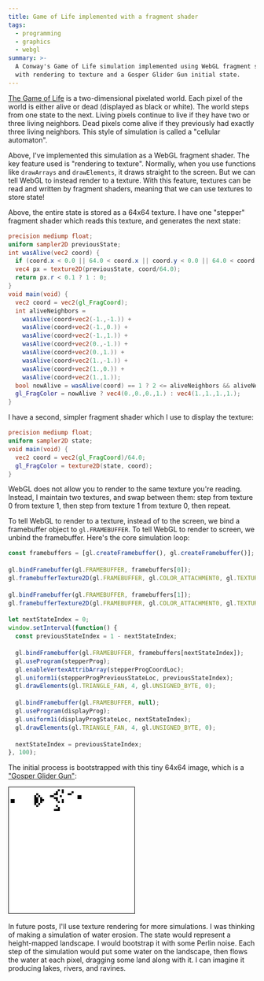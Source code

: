 ```yaml
---
title: Game of Life implemented with a fragment shader
tags:
  - programming
  - graphics
  - webgl
summary: >-
  A Conway's Game of Life simulation implemented using WebGL fragment shaders,
  with rendering to texture and a Gosper Glider Gun initial state.
---
```


<div><canvas id="canvas" height="64" width="64" style="width: 256px; height: 256px; image-rendering: pixelated;"></canvas></div>

<script type="x-shader/x-fragment" id="fragment-shader-display">
  precision mediump float;
  uniform sampler2D state;
  void main(void) {
    vec2 coord = vec2(gl_FragCoord)/64.0;
    gl_FragColor = texture2D(state, coord);
  }
</script>

<script type="x-shader/x-fragment" id="fragment-shader-stepper">
  precision mediump float;
  uniform sampler2D previousState;
  int wasAlive(vec2 coord) {
    if (coord.x < 0.0 || 64.0 < coord.x || coord.y < 0.0 || 64.0 < coord.y) return 0;
    vec4 px = texture2D(previousState, coord/64.0);
    return px.r < 0.1 ? 1 : 0;
  }
  void main(void) {
    vec2 coord = vec2(gl_FragCoord);
    int aliveNeighbors =
      wasAlive(coord+vec2(-1.,-1.)) +
      wasAlive(coord+vec2(-1.,0.)) +
      wasAlive(coord+vec2(-1.,1.)) +
      wasAlive(coord+vec2(0.,-1.)) +
      wasAlive(coord+vec2(0.,1.)) +
      wasAlive(coord+vec2(1.,-1.)) +
      wasAlive(coord+vec2(1.,0.)) +
      wasAlive(coord+vec2(1.,1.));
    bool nowAlive = wasAlive(coord) == 1 ? 2 <= aliveNeighbors && aliveNeighbors <= 3 : 3 == aliveNeighbors;
    gl_FragColor = nowAlive ? vec4(0.,0.,0.,1.) : vec4(1.,1.,1.,1.);
  }
</script>

<script>
  const startStateImg = new Image();
  startStateImg.onload = function() {
    const canvasEl = document.getElementById("canvas");
    const gl = canvasEl.getContext("webgl");

    function createShader(ty, src) {
      const s = gl.createShader(ty);
      gl.shaderSource(s, src);
      gl.compileShader(s);
      if (!gl.getShaderParameter(s, gl.COMPILE_STATUS)) {
        console.error("Could not compile shader", ty, src, gl.getShaderInfoLog(s));
      }
      return s;
    }
    const vertexShader = createShader(gl.VERTEX_SHADER, "attribute vec2 coord; void main(void) { gl_Position = vec4(coord, 0.0, 1.0); }");
    const fragShaderDisplay = createShader(gl.FRAGMENT_SHADER, document.getElementById("fragment-shader-display").innerText);
    const fragShaderStepper = createShader(gl.FRAGMENT_SHADER, document.getElementById("fragment-shader-stepper").innerText);

    function createProgram(vs, fs) {
      const p = gl.createProgram();
      gl.attachShader(p, vs);
      gl.attachShader(p, fs);
      gl.linkProgram(p);
      if (!gl.getProgramParameter(p, gl.LINK_STATUS)) {
        console.error("Error linking program", gl.getProgramInfoLog(p));
      }
      return p;
    }
    const displayProg = createProgram(vertexShader, fragShaderDisplay);
    const stepperProg = createProgram(vertexShader, fragShaderStepper);

    gl.useProgram(stepperProg);

    const stepperProgCoordLoc = gl.getAttribLocation(stepperProg, "coord");
    const stepperProgPreviousStateLoc = gl.getUniformLocation(stepperProg, "previousState");

    const displayProgCoordLoc = gl.getAttribLocation(displayProg, "coord");
    const displayProgStateLoc = gl.getUniformLocation(displayProg, "state");

    const vertexBuffer = gl.createBuffer();
    gl.bindBuffer(gl.ARRAY_BUFFER, vertexBuffer);
    gl.bufferData(gl.ARRAY_BUFFER, new Float32Array([
      -1,-1,  1,-1,  1,1,  -1,1,
    ]), gl.STATIC_DRAW);

    // Note we must bind ARRAY_BUFFER before running vertexAttribPointer!
    // This is confusing and deserves a blog post
    // https://stackoverflow.com/questions/7617668/glvertexattribpointer-needed-everytime-glbindbuffer-is-called
    gl.vertexAttribPointer(stepperProgCoordLoc, 2, gl.FLOAT, false, 0, 0);

    const elementBuffer = gl.createBuffer();
    gl.bindBuffer(gl.ELEMENT_ARRAY_BUFFER, elementBuffer);
    gl.bufferData(gl.ELEMENT_ARRAY_BUFFER, new Uint8Array([0,1,2,3]), gl.STATIC_DRAW);

    const texture0 = gl.createTexture();
    gl.activeTexture(gl.TEXTURE0);
    gl.bindTexture(gl.TEXTURE_2D, texture0);
    gl.texImage2D(gl.TEXTURE_2D, 0, gl.RGB, gl.RGB, gl.UNSIGNED_BYTE, startStateImg);
    gl.texParameteri(gl.TEXTURE_2D, gl.TEXTURE_MAG_FILTER, gl.NEAREST);
    gl.texParameteri(gl.TEXTURE_2D, gl.TEXTURE_MIN_FILTER, gl.NEAREST);
    gl.generateMipmap(gl.TEXTURE_2D);

    const texture1 = gl.createTexture();
    gl.activeTexture(gl.TEXTURE0+1);
    gl.bindTexture(gl.TEXTURE_2D, texture1);
    gl.texImage2D(gl.TEXTURE_2D, 0, gl.RGB, gl.RGB, gl.UNSIGNED_BYTE, startStateImg);
    gl.texParameteri(gl.TEXTURE_2D, gl.TEXTURE_MAG_FILTER, gl.NEAREST);
    gl.texParameteri(gl.TEXTURE_2D, gl.TEXTURE_MIN_FILTER, gl.NEAREST);
    gl.generateMipmap(gl.TEXTURE_2D);

    const framebuffers = [gl.createFramebuffer(), gl.createFramebuffer()];

    gl.bindFramebuffer(gl.FRAMEBUFFER, framebuffers[0]);
    gl.framebufferTexture2D(gl.FRAMEBUFFER, gl.COLOR_ATTACHMENT0, gl.TEXTURE_2D, texture0, 0);

    gl.bindFramebuffer(gl.FRAMEBUFFER, framebuffers[1]);
    gl.framebufferTexture2D(gl.FRAMEBUFFER, gl.COLOR_ATTACHMENT0, gl.TEXTURE_2D, texture1, 0);

    let nextStateIndex = 0;
    window.setInterval(function() {
      const previousStateIndex = 1 - nextStateIndex;

      gl.bindFramebuffer(gl.FRAMEBUFFER, framebuffers[nextStateIndex]);
      gl.useProgram(stepperProg);
      gl.enableVertexAttribArray(stepperProgCoordLoc);
      gl.uniform1i(stepperProgPreviousStateLoc, previousStateIndex);
      gl.drawElements(gl.TRIANGLE_FAN, 4, gl.UNSIGNED_BYTE, 0);

      gl.bindFramebuffer(gl.FRAMEBUFFER, null);
      gl.useProgram(displayProg);
      gl.uniform1i(displayProgStateLoc, nextStateIndex);
      gl.drawElements(gl.TRIANGLE_FAN, 4, gl.UNSIGNED_BYTE, 0);

      nextStateIndex = previousStateIndex;
    }, 100);
  };
  startStateImg.src = "./game-of-life.png";
</script>

[The Game of Life](https://en.wikipedia.org/wiki/Conway%27s_Game_of_Life)
is a two-dimensional pixelated world.
Each pixel of the world is either alive or dead (displayed as black or white).
The world steps from one state to the next.
Living pixels continue to live if they have two or three living neighbors.
Dead pixels come alive if they previously had exactly three living neighbors.
This style of simulation is called a "cellular automaton".

Above, I've implemented this simulation as a WebGL fragment shader.
The key feature used is "rendering to texture".
Normally, when you use functions like `drawArrays` and `drawElements`,
it draws straight to the screen.
But we can tell WebGL to instead render to a texture.
With this feature, textures can be read and written by fragment shaders,
meaning that we can use textures to store state!

Above, the entire state is stored as a 64x64 texture.
I have one "stepper" fragment shader which reads this texture, and generates the next state:

```glsl
precision mediump float;
uniform sampler2D previousState;
int wasAlive(vec2 coord) {
  if (coord.x < 0.0 || 64.0 < coord.x || coord.y < 0.0 || 64.0 < coord.y) return 0;
  vec4 px = texture2D(previousState, coord/64.0);
  return px.r < 0.1 ? 1 : 0;
}
void main(void) {
  vec2 coord = vec2(gl_FragCoord);
  int aliveNeighbors =
    wasAlive(coord+vec2(-1.,-1.)) +
    wasAlive(coord+vec2(-1.,0.)) +
    wasAlive(coord+vec2(-1.,1.)) +
    wasAlive(coord+vec2(0.,-1.)) +
    wasAlive(coord+vec2(0.,1.)) +
    wasAlive(coord+vec2(1.,-1.)) +
    wasAlive(coord+vec2(1.,0.)) +
    wasAlive(coord+vec2(1.,1.));
  bool nowAlive = wasAlive(coord) == 1 ? 2 <= aliveNeighbors && aliveNeighbors <= 3 : 3 == aliveNeighbors;
  gl_FragColor = nowAlive ? vec4(0.,0.,0.,1.) : vec4(1.,1.,1.,1.);
}
```

I have a second, simpler fragment shader which I use to display the texture:

```glsl
precision mediump float;
uniform sampler2D state;
void main(void) {
  vec2 coord = vec2(gl_FragCoord)/64.0;
  gl_FragColor = texture2D(state, coord);
}
```

WebGL does not allow you to render to the same texture you're reading.
Instead, I maintain two textures, and swap between them:
step from texture 0 from texture 1, then
step from texture 1 from texture 0,
then repeat.

To tell WebGL to render to a texture, instead of to the screen,
we bind a framebuffer object to `gl.FRAMEBUFFER`.
To tell WebGL to render to screen,
we unbind the framebuffer.
Here's the core simulation loop:

```js
const framebuffers = [gl.createFramebuffer(), gl.createFramebuffer()];

gl.bindFramebuffer(gl.FRAMEBUFFER, framebuffers[0]);
gl.framebufferTexture2D(gl.FRAMEBUFFER, gl.COLOR_ATTACHMENT0, gl.TEXTURE_2D, texture0, 0);

gl.bindFramebuffer(gl.FRAMEBUFFER, framebuffers[1]);
gl.framebufferTexture2D(gl.FRAMEBUFFER, gl.COLOR_ATTACHMENT0, gl.TEXTURE_2D, texture1, 0);

let nextStateIndex = 0;
window.setInterval(function() {
  const previousStateIndex = 1 - nextStateIndex;

  gl.bindFramebuffer(gl.FRAMEBUFFER, framebuffers[nextStateIndex]);
  gl.useProgram(stepperProg);
  gl.enableVertexAttribArray(stepperProgCoordLoc);
  gl.uniform1i(stepperProgPreviousStateLoc, previousStateIndex);
  gl.drawElements(gl.TRIANGLE_FAN, 4, gl.UNSIGNED_BYTE, 0);

  gl.bindFramebuffer(gl.FRAMEBUFFER, null);
  gl.useProgram(displayProg);
  gl.uniform1i(displayProgStateLoc, nextStateIndex);
  gl.drawElements(gl.TRIANGLE_FAN, 4, gl.UNSIGNED_BYTE, 0);

  nextStateIndex = previousStateIndex;
}, 100);
```

The initial process is bootstrapped with this tiny 64x64 image,
which is a ["Gosper Glider Gun"](https://en.wikipedia.org/wiki/Gun_(cellular_automaton)):

<p><img src="./game-of-life.png" style="width: 256px; height: 256px; image-rendering: pixelated; border: 1px solid black;"/></p>

In future posts,
I'll use texture rendering for more simulations.
I was thinking of making a simulation of water erosion.
The state would represent a height-mapped landscape.
I would bootstrap it with some Perlin noise.
Each step of the simulation
would put some water on the landscape,
then flows the water at each pixel, dragging some land along with it.
I can imagine it producing lakes, rivers, and ravines.
